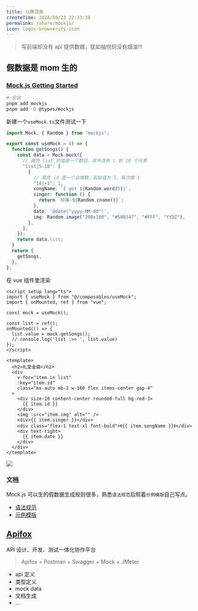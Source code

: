 ```yaml
---
title: 以赝顶真
createTime: 2024/09/23 22:33:38
permalink: /share/mockjs/
icon: logos:browserify-icon
---
```


> 写前端却没有 api 提供数据，犹如抽悦刻没有烟油!!!

## 假数据是 mom 生的

### [Mock.js Getting Started](https://github.com/nuysoft/Mock/wiki/Getting-Started)

```bash
# 安装
pnpm add mockjs
pnpm add -D @types/mockjs
```

新建一个`useMock.ts`文件测试一下

```ts
import Mock, { Random } from "mockjs";

export const useMock = () => {
  function getSongs() {
    const data = Mock.mock({
      // 属性 list 的值是一个数组，其中含有 1 到 10 个元素
      "list|5-10": [
        {
          // 属性 id 是一个自增数，起始值为 1，每次增 1
          "id|+1": 1,
          songName: `I got ${Random.word(5)}`,
          singer: function () {
            return `珍珠·${Random.cname()}`;
          },
          date: '@date("yyyy-MM-dd")',
          img: Random.image("200x100", "#50B347", "#FFF", "YYDZ"),
        },
      ],
    });
    return data.list;
  }
  return {
    getSongs,
  };
};
```

在 vue 组件里渲染

```vue
<script setup lang="ts">
import { useMock } from "@/composables/useMock";
import { onMounted, ref } from "vue";

const mock = useMock();

const list = ref();
onMounted(() => {
  list.value = mock.getSongs();
  // console.log('list :>> ', list.value)
});
</script>

<template>
  <h2>礼堂金曲</h2>
  <div
    v-for="item in list"
    :key="item.id"
    class="mx-auto mb-2 w-160 flex items-center gap-4"
  >
    <div size-10 content-center rounded-full bg-red-3>
      {{ item.id }}
    </div>
    <img :src="item.img" alt="" />
    <div>{{ item.singer }}</div>
    <div class="flex-1 text-xl font-bold">《{{ item.songName }}》</div>
    <div text-right>
      {{ item.date }}
    </div>
  </div>
</template>
```

![](https://cdn.jsdelivr.net/gh/w4ng3/wiki-image@main/img/202409250941865.png)

### 文档

Mock.js 可以生的假数据生成规则很多，熟悉`语法规范`后照着`示例模版`自己写点。

- [语法规范](https://github.com/nuysoft/Mock/wiki/Syntax-Specification)
- [示例模版](http://mockjs.com/examples.html)

## [Apifox](https://apifox.com/)

API 设计、开发、测试一体化协作平台

> Apifox = Postman + Swagger + Mock + JMeter

- api 定义
- 类型定义
- mock data
- 文档生成
- ...
